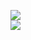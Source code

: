 [![](https://img.shields.io/badge/Made%20With-Github%20Spray-lightgrey.svg?style=for-the-badge&logo=github)](https://github.com/Annihil/github-spray#1606)  
[![](https://i.imgur.com/2DrTn0Z.gif)](https://github.com/Annihil/github-spray)
